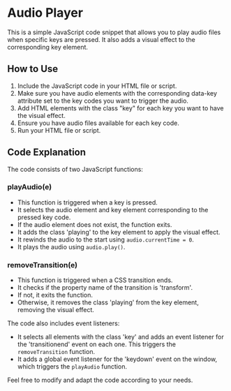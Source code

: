 # Audio Player

This is a simple JavaScript code snippet that allows you to play audio files when specific keys are pressed. It also adds a visual effect to the corresponding key element.

## How to Use

1. Include the JavaScript code in your HTML file or script.
2. Make sure you have audio elements with the corresponding data-key attribute set to the key codes you want to trigger the audio.
3. Add HTML elements with the class "key" for each key you want to have the visual effect.
4. Ensure you have audio files available for each key code.
5. Run your HTML file or script.

## Code Explanation

The code consists of two JavaScript functions:

### playAudio(e)

- This function is triggered when a key is pressed.
- It selects the audio element and key element corresponding to the pressed key code.
- If the audio element does not exist, the function exits.
- It adds the class 'playing' to the key element to apply the visual effect.
- It rewinds the audio to the start using `audio.currentTime = 0`.
- It plays the audio using `audio.play()`.

### removeTransition(e)

- This function is triggered when a CSS transition ends.
- It checks if the property name of the transition is 'transform'.
- If not, it exits the function.
- Otherwise, it removes the class 'playing' from the key element, removing the visual effect.

The code also includes event listeners:

- It selects all elements with the class 'key' and adds an event listener for the 'transitionend' event on each one. This triggers the `removeTransition` function.
- It adds a global event listener for the 'keydown' event on the window, which triggers the `playAudio` function.

Feel free to modify and adapt the code according to your needs.
